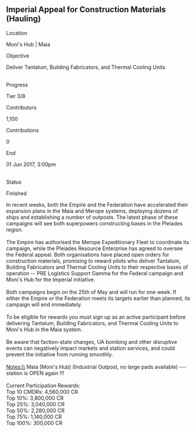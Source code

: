 ## Imperial Appeal for Construction Materials (Hauling)

Location

Moni\'s Hub \| Maia

Objective

Deliver Tantalum, Building Fabricators, and Thermal Cooling Units

\
Progress

Tier 3/8

Contributors

1,100

Contributions

0

End

01 Jun 2017, 3:00pm

\
Status

Finished

In recent weeks, both the Empire and the Federation have accelerated
their expansion plans in the Maia and Merope systems, deploying dozens
of ships and establishing a number of outposts. The latest phase of
these campaigns will see both superpowers constructing bases in the
Pleiades region.\
\
The Empire has authorised the Merope Expeditionary Fleet to coordinate
its campaign, while the Pleiades Resource Enterprise has agreed to
oversee the Federal appeal. Both organisations have placed open orders
for construction materials, promising to reward pilots who deliver
Tantalum, Building Fabricators and Thermal Cooling Units to their
respective bases of operation -- PRE Logistics Support Gamma for the
Federal campaign and Moni\'s Hub for the Imperial initiative.\
\
Both campaigns begin on the 25th of May and will run for one week. If
either the Empire or the Federation meets its targets earlier than
planned, its campaign will end immediately.\
\
To be eligible for rewards you must sign up as an active participant
before delivering Tantalum, Building Fabricators, and Thermal Cooling
Units to Moni\'s Hub in the Maia system.\
\
Be aware that faction-state changes, UA bombing and other disruptive
events can negatively impact markets and station services, and could
prevent the initiative from running smoothly.\
\
[Notes:\\\\](Notes:\\) Maia \[Moni\'s Hub\] (Industrial Outpost, no
large pads available) --- station is OPEN again !!!\
\
Current Participation Rewards:\
Top 10 CMDRs: 4,560,000 CR\
Top 10%: 3,800,000 CR\
Top 25%: 3,040,000 CR\
Top 50%: 2,280,000 CR\
Top 75%: 1,140,000 CR\
Top 100%: 300,000 CR
